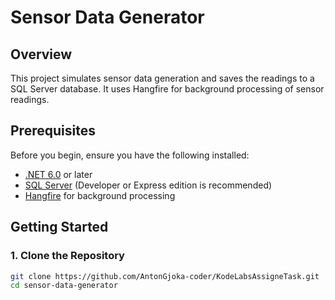 # Sensor Data Generator

## Overview

This project simulates sensor data generation and saves the readings to a SQL Server database. It uses Hangfire for background processing of sensor readings.

## Prerequisites

Before you begin, ensure you have the following installed:

- [.NET 6.0](https://dotnet.microsoft.com/download/dotnet/6.0) or later
- [SQL Server](https://www.microsoft.com/en-us/sql-server/sql-server-downloads) (Developer or Express edition is recommended)
- [Hangfire](https://www.hangfire.io/) for background processing

## Getting Started

### 1. Clone the Repository

```bash
git clone https://github.com/AntonGjoka-coder/KodeLabsAssigneTask.git
cd sensor-data-generator
